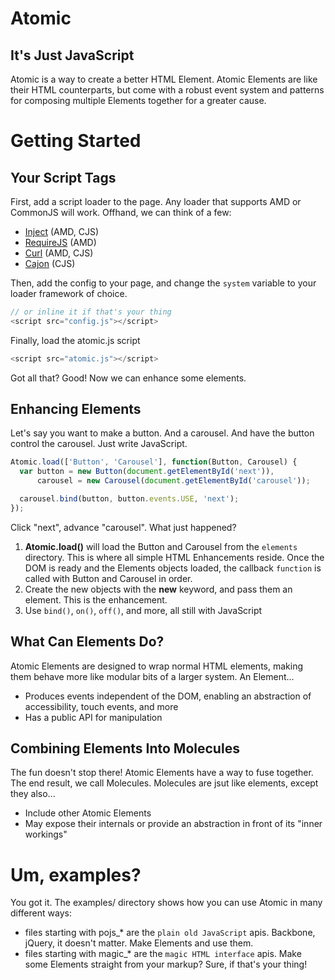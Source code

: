 # Atomic
## It's Just JavaScript

Atomic is a way to create a better HTML Element. Atomic Elements are like their HTML counterparts, but come with a robust event system and patterns for composing multiple Elements together for a greater cause.

# Getting Started
## Your Script Tags

First, add a script loader to the page. Any loader that supports AMD or CommonJS will work. Offhand, we can think of a few:

* [Inject](http://www.injectjs.com) (AMD, CJS)
* [RequireJS](http://www.requirejs.org) (AMD)
* [Curl](https://github.com/cujojs/curl) (AMD, CJS)
* [Cajon](https://github.com/requirejs/cajon) (CJS)

Then, add the config to your page, and change the `system` variable to your loader framework of choice.
```js
// or inline it if that's your thing
<script src="config.js"></script>
```

Finally, load the atomic.js script
```js
<script src="atomic.js"></script>
```

Got all that? Good! Now we can enhance some elements.

## Enhancing Elements

Let's say you want to make a button. And a carousel. And have the button control the carousel. Just write JavaScript.

```js
Atomic.load(['Button', 'Carousel'], function(Button, Carousel) {
  var button = new Button(document.getElementById('next')),
      carousel = new Carousel(document.getElementById('carousel'));

  carousel.bind(button, button.events.USE, 'next');
});
```

Click "next", advance "carousel". What just happened?

1. **Atomic.load()** will load the Button and Carousel from the `elements` directory. This is where all simple HTML Enhancements reside. Once the DOM is ready and the Elements objects loaded, the callback `function` is called with Button and Carousel in order.
2. Create the new objects with the **new** keyword, and pass them an element. This is the enhancement.
3. Use `bind()`, `on()`, `off()`, and more, all still with JavaScript

## What Can Elements Do?

Atomic Elements are designed to wrap normal HTML elements, making them behave more like modular bits of a larger system. An Element...

* Produces events independent of the DOM, enabling an abstraction of accessibility, touch events, and more
* Has a public API for manipulation

## Combining Elements Into Molecules

The fun doesn't stop there! Atomic Elements have a way to fuse together. The end result, we call Molecules. Molecules are jsut like elements, except they also...

* Include other Atomic Elements
* May expose their internals or provide an abstraction in front of its "inner workings"

# Um, examples?
You got it. The examples/ directory shows how you can use Atomic in many different ways:

* files starting with pojs_* are the `plain old JavaScript` apis. Backbone, jQuery, it doesn't matter. Make Elements and use them.
* files starting with magic_* are the `magic HTML interface` apis. Make some Elements straight from your markup? Sure, if that's your thing!